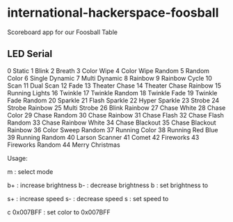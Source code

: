 # international-hackerspace-foosball
Scoreboard app for our Foosball Table

## LED Serial

0	Static
1	Blink
2	Breath
3	Color Wipe
4	Color Wipe Random
5	Random Color
6	Single Dynamic
7	Multi Dynamic
8	Rainbow
9	Rainbow Cycle
10	Scan
11	Dual Scan
12	Fade
13	Theater Chase
14	Theater Chase Rainbow
15	Running Lights
16	Twinkle
17	Twinkle Random
18	Twinkle Fade
19	Twinkle Fade Random
20	Sparkle
21	Flash Sparkle
22	Hyper Sparkle
23	Strobe
24	Strobe Rainbow
25	Multi Strobe
26	Blink Rainbow
27	Chase White
28	Chase Color
29	Chase Random
30	Chase Rainbow
31	Chase Flash
32	Chase Flash Random
33	Chase Rainbow White
34	Chase Blackout
35	Chase Blackout Rainbow
36	Color Sweep Random
37	Running Color
38	Running Red Blue
39	Running Random
40	Larson Scanner
41	Comet
42	Fireworks
43	Fireworks Random
44	Merry Christmas

Usage:

m <n> 	 : select mode <n>

b+ 	 : increase brightness
b- 	 : decrease brightness
b <n> 	 : set brightness to <n>

s+ 	 : increase speed
s- 	 : decrease speed
s <n> 	 : set speed to <n>

c 0x007BFF 	 : set color to 0x007BFF
